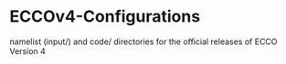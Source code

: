 # ECCOv4-Configurations
namelist (input/) and code/ directories for the official releases of ECCO Version 4
